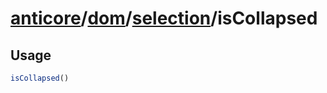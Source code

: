 # [anticore](../../../../../#reference)/[dom](../../#reference)/[selection](../#reference)/<a name="reference">isCollapsed</a>

## Usage

```js
isCollapsed()
```
